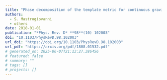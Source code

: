 ```yaml
---
title: "Phase decomposition of the template metric for continuous gravitational-wave searches"
authors:
  - S. Mastrogiovanni
  - others
date: 2018-01-01
publication: "*Phys. Rev. D* **98**(10) 102003"
doi: "10.1103/PhysRevD.98.102003"
url_doi: "https://doi.org/10.1103/PhysRevD.98.102003"
url_pdf: "https://arxiv.org/pdf/1808.01532.pdf"
# generated_on: 2025-06-07T21:13:27.386456
# featured: false
# summary: ""
# tags: []
# projects: []
---
```

